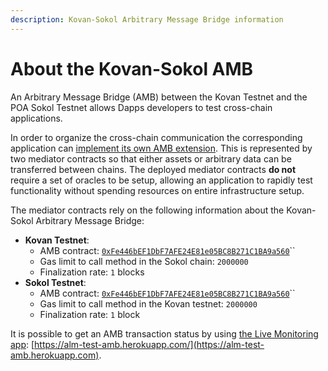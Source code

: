 ```yaml
---
description: Kovan-Sokol Arbitrary Message Bridge information
---
```


# About the Kovan-Sokol AMB

An Arbitrary Message Bridge (AMB) between the Kovan Testnet and the POA Sokol Testnet allows Dapps developers to test cross-chain applications.

In order to organize the cross-chain communication the corresponding application can [implement its own AMB extension](https://docs.tokenbridge.net/amb-bridge/how-to-develop-xchain-apps-by-amb). This is represented by two mediator contracts so that either assets or arbitrary data can be transferred between chains. The deployed mediator contracts **do not** require a set of oracles to be setup, allowing an application to rapidly test functionality without spending resources on entire infrastructure setup.

The mediator contracts rely on the following information about the Kovan-Sokol Arbitrary Message Bridge:

* **Kovan Testnet**:
  * AMB contract: [`0xFe446bEF1DbF7AFE24E81e05BC8B271C1BA9a560`](https://kovan.etherscan.io/address/0xfe446bef1dbf7afe24e81e05bc8b271c1ba9a560#code)``
  * Gas limit to call method in the Sokol chain: `2000000`
  * Finalization rate: `1` blocks
* **Sokol Testnet**:
  * AMB contract: [`0xFe446bEF1DbF7AFE24E81e05BC8B271C1BA9a560`](https://blockscout.com/poa/sokol/address/0xFe446bEF1DbF7AFE24E81e05BC8B271C1BA9a560/contracts)``
  * Gas limit to call method in the Kovan testnet: `2000000`
  * Finalization rate: `1` block

It is possible to get an AMB transaction status by using [the Live Monitoring app](https://docs.tokenbridge.net/about-tokenbridge/components/amb-live-monitoring-application): [https://alm-test-amb.herokuapp.com/](https://alm-test-amb.herokuapp.com).
